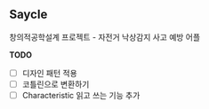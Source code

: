 ## Saycle
창의적공학설계 프로젝트 - 자전거 낙상감지 사고 예방 어플

**TODO**
- [ ] 디자인 패턴 적용
- [ ] 코틀린으로 변환하기
- [ ] Characteristic 읽고 쓰는 기능 추가
